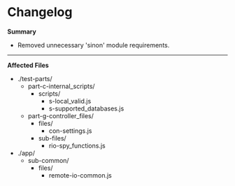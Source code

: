 # Changelog

**Summary**
* Removed unnecessary 'sinon' module requirements.

---

**Affected Files**
* ./test-parts/
	* part-c-internal_scripts/
		* scripts/
			* s-local_valid.js
			* s-supported_databases.js
	* part-g-controller_files/
		* files/
			* con-settings.js
		* sub-files/
			* rio-spy_functions.js
* ./app/
	* sub-common/
		* files/
			* remote-io-common.js
